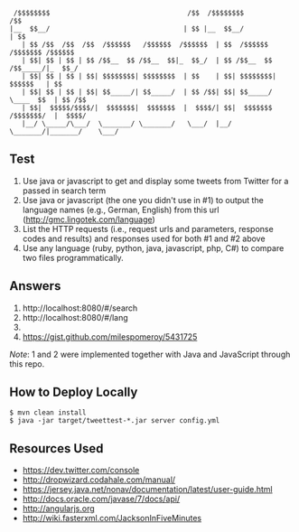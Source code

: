     
     /$$$$$$$$                                  /$$  /$$$$$$$$                    /$$
    |__  $$__/                                 | $$ |__  $$__/                   | $$    
       | $$ /$$  /$$  /$$  /$$$$$$   /$$$$$$  /$$$$$$  | $$  /$$$$$$   /$$$$$$$ /$$$$$$  
       | $$| $$ | $$ | $$ /$$__  $$ /$$__  $$|_  $$_/  | $$ /$$__  $$ /$$_____/|_  $$_/  
       | $$| $$ | $$ | $$| $$$$$$$$| $$$$$$$$  | $$    | $$| $$$$$$$$|  $$$$$$   | $$    
       | $$| $$ | $$ | $$| $$_____/| $$_____/  | $$ /$$| $$| $$_____/ \____  $$  | $$ /$$
       | $$|  $$$$$/$$$$/|  $$$$$$$|  $$$$$$$  |  $$$$/| $$|  $$$$$$$ /$$$$$$$/  |  $$$$/
       |__/ \_____/\___/  \_______/ \_______/   \___/  |__/ \_______/|_______/    \___/  
                                                                                         

Test
----
1. Use java or javascript to get and display some tweets from Twitter for a passed in search term
2. Use java or javascript (the one you didn't use in #1) to output the language names (e.g., German, English) from this url (http://gmc.lingotek.com/language)
3. List the HTTP requests (i.e., request urls and parameters, response codes and results) and responses used for both #1 and #2 above
4. Use any language (ruby, python, java, javascript, php, C#) to compare two files programmatically.

Answers
-------
1. http://localhost:8080/#/search
2. http://localhost:8080/#/lang
3.
4. https://gist.github.com/milespomeroy/5431725

*Note*: 1 and 2 were implemented together with Java and JavaScript through this repo.

How to Deploy Locally
---------------------

    $ mvn clean install
    $ java -jar target/tweettest-*.jar server config.yml

Resources Used
--------------
- https://dev.twitter.com/console
- http://dropwizard.codahale.com/manual/
- https://jersey.java.net/nonav/documentation/latest/user-guide.html
- http://docs.oracle.com/javase/7/docs/api/
- http://angularjs.org
- http://wiki.fasterxml.com/JacksonInFiveMinutes
